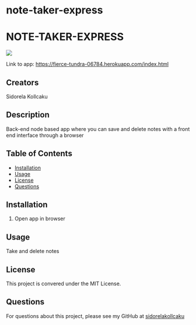 # note-taker-express
# NOTE-TAKER-EXPRESS
![](https://img.shields.io/badge/license-MIT%20License-blue?style=flat-square)


Link to app: https://fierce-tundra-06784.herokuapp.com/index.html

## Creators
Sidorela Kollcaku

## Description
Back-end node based app where you can save and delete notes with a front end interface through a browser
## Table of Contents
* [Installation](#installation)
* [Usage](#usage)
* [License](#license)
* [Questions](#questions)

## Installation
1. Open app in browser

## Usage
Take and delete notes

## License
This project is convered under the MIT License.

## Questions
For questions about this project, please see my GitHub at [sidorelakollcaku](https://github.com/sidorelakollcaku/note-taker-express)

